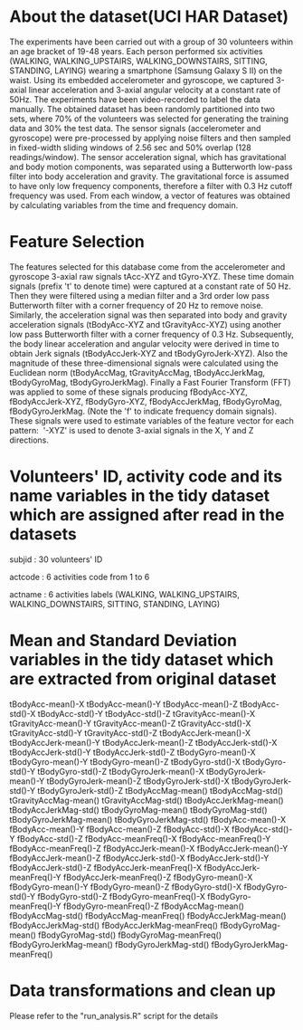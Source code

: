 # About the dataset(UCI HAR Dataset)

The experiments have been carried out with a group of 30 volunteers within an age bracket of 19-48 years. Each person performed six activities (WALKING, WALKING_UPSTAIRS, WALKING_DOWNSTAIRS, SITTING, STANDING, LAYING) wearing a smartphone (Samsung Galaxy S II) on the waist. Using its embedded accelerometer and gyroscope, we captured 3-axial linear acceleration and 3-axial angular velocity at a constant rate of 50Hz. The experiments have been video-recorded to label the data manually. The obtained dataset has been randomly partitioned into two sets, where 70% of the volunteers was selected for generating the training data and 30% the test data. The sensor signals (accelerometer and gyroscope) were pre-processed by applying noise filters and then sampled in fixed-width sliding windows of 2.56 sec and 50% overlap (128 readings/window). The sensor acceleration signal, which has gravitational and body motion components, was separated using a Butterworth low-pass filter into body acceleration and gravity. The gravitational force is assumed to have only low frequency components, therefore a filter with 0.3 Hz cutoff frequency was used. From each window, a vector of features was obtained by calculating variables from the time and frequency domain. 

# Feature Selection

The features selected for this database come from the accelerometer and gyroscope 3-axial raw signals tAcc-XYZ and tGyro-XYZ. These time domain signals (prefix 't' to denote time) were captured at a constant rate of 50 Hz. Then they were filtered using a median filter and a 3rd order low pass Butterworth filter with a corner frequency of 20 Hz to remove noise. Similarly, the acceleration signal was then separated into body and gravity acceleration signals (tBodyAcc-XYZ and tGravityAcc-XYZ) using another low pass Butterworth filter with a corner frequency of 0.3 Hz. 
Subsequently, the body linear acceleration and angular velocity were derived in time to obtain Jerk signals (tBodyAccJerk-XYZ and tBodyGyroJerk-XYZ). Also the magnitude of these three-dimensional signals were calculated using the Euclidean norm (tBodyAccMag, tGravityAccMag, tBodyAccJerkMag, tBodyGyroMag, tBodyGyroJerkMag). 
Finally a Fast Fourier Transform (FFT) was applied to some of these signals producing fBodyAcc-XYZ, fBodyAccJerk-XYZ, fBodyGyro-XYZ, fBodyAccJerkMag, fBodyGyroMag, fBodyGyroJerkMag. (Note the 'f' to indicate frequency domain signals). 
These signals were used to estimate variables of the feature vector for each pattern:  '-XYZ' is used to denote 3-axial signals in the X, Y and Z directions.

# Volunteers' ID, activity code and its name variables in the tidy dataset which are assigned after read in the datasets

subjid : 30 volunteers' ID

actcode : 6 activities code from 1 to 6

actname : 6 activities labels (WALKING, WALKING_UPSTAIRS, WALKING_DOWNSTAIRS, SITTING, STANDING, LAYING)

# Mean and Standard Deviation variables in the tidy dataset which are extracted from original dataset
tBodyAcc-mean()-X
tBodyAcc-mean()-Y 
tBodyAcc-mean()-Z 
tBodyAcc-std()-X 
tBodyAcc-std()-Y 
tBodyAcc-std()-Z 
tGravityAcc-mean()-X 
tGravityAcc-mean()-Y 
tGravityAcc-mean()-Z 
tGravityAcc-std()-X 
tGravityAcc-std()-Y 
tGravityAcc-std()-Z 
tBodyAccJerk-mean()-X 
tBodyAccJerk-mean()-Y 
tBodyAccJerk-mean()-Z 
tBodyAccJerk-std()-X 
tBodyAccJerk-std()-Y 
tBodyAccJerk-std()-Z 
tBodyGyro-mean()-X 
tBodyGyro-mean()-Y 
tBodyGyro-mean()-Z 
tBodyGyro-std()-X 
tBodyGyro-std()-Y 
tBodyGyro-std()-Z 
tBodyGyroJerk-mean()-X 
tBodyGyroJerk-mean()-Y 
tBodyGyroJerk-mean()-Z 
tBodyGyroJerk-std()-X 
tBodyGyroJerk-std()-Y 
tBodyGyroJerk-std()-Z 
tBodyAccMag-mean() 
tBodyAccMag-std() 
tGravityAccMag-mean() 
tGravityAccMag-std() 
tBodyAccJerkMag-mean() 
tBodyAccJerkMag-std() 
tBodyGyroMag-mean() 
tBodyGyroMag-std() 
tBodyGyroJerkMag-mean() 
tBodyGyroJerkMag-std() 
fBodyAcc-mean()-X 
fBodyAcc-mean()-Y 
fBodyAcc-mean()-Z 
fBodyAcc-std()-X 
fBodyAcc-std()-Y 
fBodyAcc-std()-Z 
fBodyAcc-meanFreq()-X 
fBodyAcc-meanFreq()-Y 
fBodyAcc-meanFreq()-Z 
fBodyAccJerk-mean()-X 
fBodyAccJerk-mean()-Y 
fBodyAccJerk-mean()-Z 
fBodyAccJerk-std()-X 
fBodyAccJerk-std()-Y 
fBodyAccJerk-std()-Z 
fBodyAccJerk-meanFreq()-X 
fBodyAccJerk-meanFreq()-Y 
fBodyAccJerk-meanFreq()-Z 
fBodyGyro-mean()-X 
fBodyGyro-mean()-Y 
fBodyGyro-mean()-Z 
fBodyGyro-std()-X 
fBodyGyro-std()-Y 
fBodyGyro-std()-Z 
fBodyGyro-meanFreq()-X 
fBodyGyro-meanFreq()-Y 
fBodyGyro-meanFreq()-Z 
fBodyAccMag-mean() 
fBodyAccMag-std() 
fBodyAccMag-meanFreq() 
fBodyAccJerkMag-mean() 
fBodyAccJerkMag-std() 
fBodyAccJerkMag-meanFreq() 
fBodyGyroMag-mean() 
fBodyGyroMag-std()
fBodyGyroMag-meanFreq() 
fBodyGyroJerkMag-mean() 
fBodyGyroJerkMag-std()
fBodyGyroJerkMag-meanFreq()

# Data transformations and clean up
Please refer to the "run_analysis.R" script for the details
